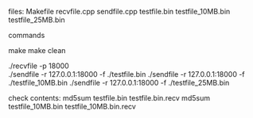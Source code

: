 files:
Makefile
recvfile.cpp
sendfile.cpp
testfile.bin
testfile_10MB.bin
testfile_25MB.bin


commands

make
make clean


./recvfile -p 18000
<br>./sendfile -r 127.0.0.1:18000 -f ./testfile.bin
./sendfile -r 127.0.0.1:18000 -f ./testfile_10MB.bin
./sendfile -r 127.0.0.1:18000 -f ./testfile_25MB.bin

check contents:
md5sum testfile.bin testfile.bin.recv
md5sum testfile_10MB.bin testfile_10MB.bin.recv
